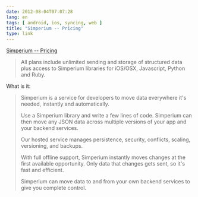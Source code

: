 ```yaml
---
date: 2012-08-04T07:07:28
lang: en
tags: [ android, ios, syncing, web ]
title: "Simperium -- Pricing"
type: link
---
```


[Simperium -- Pricing](https://simperium.com/pricing/)

> All plans include unlimited sending and storage of structured data
> plus access to Simperium libraries for iOS/OSX, Javascript, Python and
> Ruby.

What is it:

> Simperium is a service for developers to move data everywhere it's
> needed, instantly and automatically.
>
> Use a Simperium library and write a few lines of code. Simperium can
> then move any JSON data across multiple versions of your app and your
> backend services.
>
> Our hosted service manages persistence, security, conflicts, scaling,
> versioning, and backups.
>
> With full offline support, Simperium instantly moves changes at the
> first available opportunity. Only data that changes gets sent, so it's
> fast and efficient.
>
> Simperium can move data to and from your own backend services to give
> you complete control.

